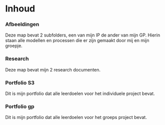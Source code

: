 # Inhoud

### Afbeeldingen
Deze map bevat 2 subfolders, een van mijn IP de ander van mijn GP. Hierin staan alle modellen en processen die er zijn gemaakt door mij en mijn groepje.

### Research
Deze map bevat mijn 2 research documenten.

### Portfolio S3
Dit is mijn portfolio dat alle leerdoelen voor het individuele project bevat.

### Portfolio gp
Dit is mijn portfolio dat alle leerdoelen voor het groeps project bevat.
